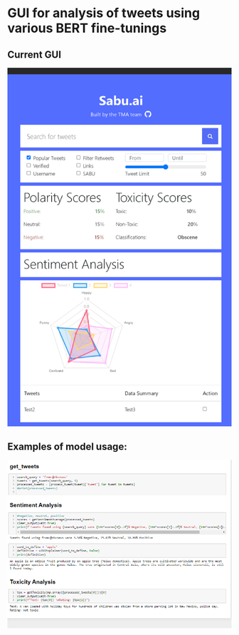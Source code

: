 # GUI for analysis of tweets using various BERT fine-tunings

## Current GUI
![alt text](https://github.com/plehman2000/Sabu/blob/main/gh_resources/gui.png?raw=true)

## Examples of model usage:
![alt text](https://github.com/plehman2000/Sabu/blob/main/gh_resources/testNB.png?raw=true)
